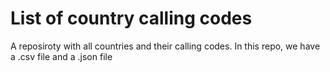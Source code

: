 # List of country calling codes
A reposiroty with all countries and their calling codes.
In this repo, we have a .csv file and a .json file
